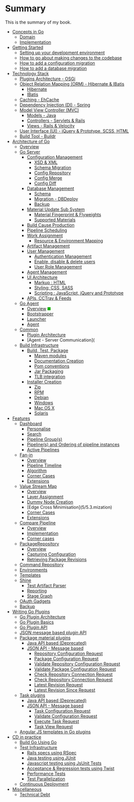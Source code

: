 # Summary

This is the summary of my book.


* [Concepts in Go](1/1.1.md)
	* [Domain](1/1.1.md)
	* [Implementation]()
* [Getting Started](2/2.1.md)
	* [Setting up your development environment](2/2.1.md)
	* [How to go about making changes to the codebase](2/2.2.md)
	* [How to add a configuration migration](2/2.3.md)
	* [How to add a database migration](2/2.4.md)
* [Technology Stack](3/3.1.md)
	* [Plugins Architecture - OSGi](3/3.1.md)
	* [Object Relation Mapping (ORM) - Hibernate & IBatis](3/3.2.md)
	    * [Hibernate](3/3.2.md)
	    * [IBatis](422-ibatis)
	* [Caching - EhCache]()
	* [Dependency Injection (DI) - Spring](3/3.4.md)
	* [Model View Controller (MVC)]()
	    * [Models - Java]()
	    * [Controllers - Servlets & Rails]()
	    * [Views - Rails & Velocity]()
	* [User Interface (UI) - jQuery & Prototype, SCSS, HTML](3/3.6.md)
	* [Build Tool - Buildr]()
* [Architecture of Go](4/4.1.md)
	* [Overview](4/4.1.md)
	* [Go Server](4/4.2.md)
	    * [Configuration Management](4/4.2.md#521-configuration-management)
	        * [XSD & XML](4/4.2.md#5211-xsd--xml)
	        * [Schema Migration](4/4.2.md#5212-schema-migration)
	        * [Config Repository](4/4.2.md#5213-config-repository)
	        * [Config Merge](4/4.2.md#5214-config-merge)
	        * [Config Diff](4/4.2.md#5215-config-diff)
	    * [Database Management](4/4.2.md#522-database-management)
	        * [Schema](4/4.2.md#5221-schema)
	        * [Migration - DBDeploy](4/4.2.md#5222-database-migrations)
	        * [Backup](4/4.2.md#5223-backup)
	    * [Material Update Sub System](4/4.2.md#523-material-update-sub-system-mdu)
	        * [Material Fingerprint & Flyweights](4/4.2.md#5231-material-fingerprint--flyweights)
	        * [Supported Materials](4/4.2.md#5232-supported-materials)
	    * [Build Cause Production](4/4.2.md#524-build-cause-production)
	    * [Pipeline Scheduling](4/4.2.md#525-pipeline-scheduling)
	    * [Work Assignment](4/4.2.md#526-work-assignment)
	        * [Resource & Environment Mapping](4/4.2.md#5261-resource--environment-mapping)
	    * [Artifact Management](4/4.2.md#527-artifact-management)
	    * [User Management](4/4.2.md#528-user-management)
	        * [Authentication Management](4/4.2.md#5281-authentication-management)
	        * [Enable, disable & delete users](4/4.2.md#5282-enable-disable--delete-users)
	        * [User Role Management](4/4.2.md#5283-user-role-management)
	    * [Agent Management](4/4.2.md#529-agent-management)
	    * [UI Architecture](4/4.2.md#5210-user-interface-architecture)
	        * [Markup : HTML](4/4.2.md#52101-markup--html)
	        * [Styling: CSS, SASS](4/4.2.md#52102-styling--css-sass)
	        * [Scripting : JavaScript, jQuery and Prototype](4/4.2.md#52103-scripting-javascript-jquery-and-prototype)
	    * [APIs, CCTray & Feeds](4/4.2.md#5211-apis-cctray--feeds)
	* [Go Agent](4/4.3.md)
	    * [Overview](4/4.3.md#agent-overview) ![DONE](images/green.png)
	    * [Bootstrapper](4/4.3.md#agent-bootstrapper)
	    * [Launcher](4/4.3.md#agent-launcher)
	    * [Agent](4/4.3.md#agent)
	* [Common](4/4.4.md)
	    * [Plugin Architecture](4/4.4.1.md)
	    * [Agent - Server Communication](
	* [Build Infrastructure](4/4.5.md)
	    * [Build, Test, Package](4/4.5.md#packaging)
	         * [Maven modules](4/4.5.md#modules)
	         * [Documentation Creation](4/4.5.md#documentation-creation)
	         * [Pom conventions](4/4.5.md#pom-conventions)
	         * [Jar Packaging](4/4.5.md#jar-packaging)
	         * [TLB integration](4/4.5.md#tlb-integration)
	    * [Installer Creation](4/4.5.md#installer-creation)
	        * [Zip](4/4.5.md#zip)
	        * [RPM](4/4.5.md#rpm)
	        * [Debian](4/4.5.md#debian)
	        * [Windows](4/4.5.md#windows)
	        * [Mac OS X](4/4.5.md#mac-osx)
	        * [Solaris](4/4.5.md#solaris)
* [Features](5/5.1.md)
	* [Dashboard](5/5.1.md)
	    * [Personalise](5/5.1.md#611-personalise)
	    * [Search](5/5.1.md#612-search)
	    * [Pipeline Group(s)](5/5.1.md#613-pipeline-groups)
	    * [Pipeline(s) and Ordering of pipeline instances](5/5.1.md#614-pipelines-and-ordering-of-pipeline-instances)
	    * [Active Pipelines](5/5.1.md#615-active-pipelines)
	* [Fan-in](5/5.2.md)
	    * [Overview](5/5.2.md#overview)
	    * [Pipeline Timeline](5/5.2.md#pipeline-timeline)
	    * [Algorithm](5/5.2.md#algorithm)
	    * [Corner Cases](5/5.2.md#corner-cases)
	    * [Extensions](5/5.2.md#extensions)
	* [Value Stream Map](5/5.3.md)
	    * [Overview](5/5.3.md#overview)
	    * [Layer Assignment](5/5.3.md#layer-assignment)
	    * [Dummy Node Creation](5/5.3.md#dummy-node-creation)
	    * [Edge Cross Minimisation](5/5.3.<md id="edge-cross-mini"></md>mization)
	    * [Corner Cases](5/5.3.md#corner-cases)
	    * [Extensions](5/5.3.md#extensions)
	* [Compare Pipeline](5/5.4.md)
	    * [Overview](5/5.4.md#641-overview)
	    * [Implementation](5/5.4.md#642-implementation)
	    * [Corner cases](5/5.4.md#643-corner-cases)
	* [PackageRepository](5/5.5.md)
	    * [Overview](5/5.5.md)
	    * [Capturing Configuration](5/5.5.md#package-configuration)
	    * [Retrieving Package Revisions](5/5.5.md#package-revision)
	* [Command Repository]()
	* [Environments](5/5.7.md)
	* [Templates]()
	* [Shine]()
	    * [Test Artifact Parser]() 
	    * [Reporting]()
	    * [Stage Graph]()
	* [OAuth Gadgets](5/5.10.md)
	* [Backup](5/5.11.md)
* [Writing Go Plugins](writing_go_plugins/overview.md)
    * [Go Plugin Architecture](4/4.4.1.md)
    * [Go Plugin Basics](writing_go_plugins/go_plugins_basics.md)
    * [Go Plugin API](writing_go_plugins/go_plugin_api.md)
    * [JSON message based plugin API](writing_go_plugins/json_message_based_plugin_api.md)
    * [Package material plugins](writing_go_plugins/package_material/package_material_plugin_overview.md)
      * [Java API based (Deprecated)](writing_go_plugins/package_material/writing_go_package_material_plugin.md)
      * [JSON API - Message based](writing_go_plugins/package_material/json_message_based_package_material_extension.md)
          * [Repository Configuration Request](writing_go_plugins/package_material/version_1_0/repository_configuration.md)
          * [Package Configuration Request](writing_go_plugins/package_material/version_1_0/package_configuration.md)
          * [Validate Repository Configuration Request](writing_go_plugins/package_material/version_1_0/validate_repository_configuration.md)
          * [Validate Package Configuration Request](writing_go_plugins/package_material/version_1_0/validate_package_configuration.md)
          * [Check Repository Connection Request](writing_go_plugins/package_material/version_1_0/check_repository_connection.md)
          * [Check Repository Connection Request](writing_go_plugins/package_material/version_1_0/check_package_connection.md)
          * [Latest Revision Request](writing_go_plugins/package_material/version_1_0/latest_revision.md)
          * [Latest Revision Since Request](writing_go_plugins/package_material/version_1_0/latest_revision_since.md)
    * [Task plugins](writing_go_plugins/task/task_plugin_overview.md)
      * [Java API based (Deprecated)](writing_go_plugins/task/writing_go_task_plugins.md)
      * [JSON API - Message based](writing_go_plugins/task/json_message_based_task_extension.md)
          * [Task Configuration Request](writing_go_plugins/task/version_1_0/configuration.md)
          * [Validate Configuration Request](writing_go_plugins/task/version_1_0/validate.md)
          * [Execute Task Request](writing_go_plugins/task/version_1_0/execute.md)
          * [Task View Request](writing_go_plugins/task/version_1_0/view.md)
    * [Angular JS templates in Go plugins](writing_go_plugins/task/angular_js_templates_in_go_plugins.md)
* [CD in practice](6/6.1.md)
	* [Build Go Using Go](6/6.1.md)
	* [Test Infrastructure](6/6.2.md)
	    * [Rails specs using RSpec](6/6.2.md#721-rails-specs-using-rspec)
    	* [Java testing using JUnit](6/6.2.md#722-java-testing-using-junit)
	    * [Javascript testing using JsUnit Tests](6/6.2.md#723-javascript-testing-using-jsunit-tests)
	    * [Acceptance & Regression tests using Twist](6/6.2.md#724-acceptance--regression-tests-using-twist)
        * [Performance Tests](6/6.2.md#725-performance-tests)
    	* [Test Parallelization](6/6.2.md#726-test-parallelization)
	* [Continuous Deployment]()
* [Miscellaneous](7/7.1.md)
	* [Technical Debt](7/7.1.md)
